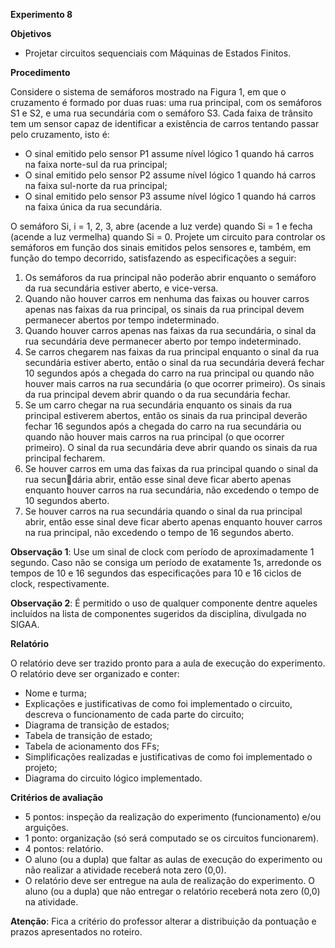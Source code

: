 **Experimento 8**

**Objetivos**
- Projetar circuitos sequenciais com Máquinas de Estados Finitos.

**Procedimento**

Considere o sistema de semáforos mostrado na Figura 1, em que o cruzamento é formado por duas ruas: uma rua principal, com os semáforos S1 e S2, e uma rua secundária com o semáforo S3. Cada faixa de trânsito tem um sensor capaz de identificar a existência de carros tentando passar pelo cruzamento, isto é:
- O sinal emitido pelo sensor P1 assume nível lógico 1 quando há carros na faixa norte-sul da rua principal;
- O sinal emitido pelo sensor P2 assume nível lógico 1 quando há carros na faixa sul-norte da rua principal;
- O sinal emitido pelo sensor P3 assume nível lógico 1 quando há carros na faixa única da rua secundária.

O semáforo Si, i = 1, 2, 3, abre (acende a luz verde) quando Si = 1 e fecha (acende a luz vermelha) quando Si = 0. Projete um circuito para controlar os semáforos em função dos sinais emitidos pelos sensores e, também, em função do tempo decorrido, satisfazendo as especificações a seguir:
1. Os semáforos da rua principal não poderão abrir enquanto o semáforo da rua secundária estiver aberto, e vice-versa.
2. Quando não houver carros em nenhuma das faixas ou houver carros apenas nas faixas da rua principal, os sinais da rua principal devem permanecer abertos por tempo indeterminado.
3. Quando houver carros apenas nas faixas da rua secundária, o sinal da rua secundária deve permanecer aberto por tempo indeterminado.
4. Se carros chegarem nas faixas da rua principal enquanto o sinal da rua secundária estiver aberto, então o sinal da rua secundária deverá fechar 10 segundos após a chegada do carro na rua principal ou quando não houver mais carros na rua secundária (o que ocorrer primeiro). Os sinais da rua principal devem abrir quando o da rua secundária fechar.
5. Se um carro chegar na rua secundária enquanto os sinais da rua principal estiverem abertos, então os sinais da rua principal deverão fechar 16 segundos após a chegada do carro na rua secundária ou quando não houver mais carros na rua principal (o que ocorrer primeiro). O sinal da rua secundária deve abrir quando os sinais da rua principal fecharem.
6. Se houver carros em uma das faixas da rua principal quando o sinal da rua secundária abrir, então esse sinal deve ficar aberto apenas enquanto houver carros na rua secundária, não excedendo o tempo de 10 segundos aberto.
7. Se houver carros na rua secundária quando o sinal da rua principal abrir, então esse sinal deve ficar aberto apenas enquanto houver carros na rua principal, não excedendo o tempo de 16 segundos aberto.

**Observação 1**: Use um sinal de clock com período de aproximadamente 1 segundo. Caso não se consiga um período de exatamente 1s, arredonde os tempos de 10 e 16 segundos das especificações para 10 e 16 ciclos de clock, respectivamente.

**Observação 2**: É permitido o uso de qualquer componente dentre aqueles incluídos na lista de componentes sugeridos da disciplina, divulgada no SIGAA.

**Relatório**

O relatório deve ser trazido pronto para a aula de execução do experimento. O relatório deve ser organizado e conter:
- Nome e turma;
- Explicações e justificativas de como foi implementado o circuito, descreva o funcionamento de cada parte do circuito;
- Diagrama de transição de estados;
- Tabela de transição de estado;
- Tabela de acionamento dos FFs;
- Simplificações realizadas e justificativas de como foi implementado o projeto;
- Diagrama do circuito lógico implementado.

**Critérios de avaliação**
- 5 pontos: inspeção da realização do experimento (funcionamento) e/ou arguições.
- 1 ponto: organização (só será computado se os circuitos funcionarem).
- 4 pontos: relatório.
- O aluno (ou a dupla) que faltar as aulas de execução do experimento ou não realizar a atividade receberá nota zero (0,0).
- O relatório deve ser entregue na aula de realização do experimento. O aluno (ou a dupla) que não entregar o relatório receberá nota zero (0,0) na atividade.

**Atenção**: Fica a critério do professor alterar a distribuição da pontuação e prazos apresentados no roteiro.
